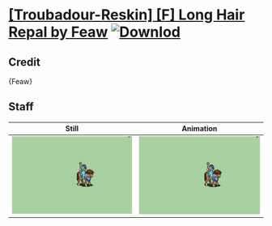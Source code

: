 # [\[Troubadour-Reskin\] \[F\] Long Hair Repal by Feaw](./) [![Downlod](https://img.shields.io/badge/Download--red?style=social&logo=github)](https://minhaskamal.github.io/DownGit/#/home?url=https://github.com/Klokinator/FE-Repo/tree/main/Battle%20Animations%2FMounted%20-%20Valks%2C%20MKs%2C%20Magi%2F%5BTroubadour-Reskin%5D%20%5BF%5D%20Long%20Hair%20Repal%20by%20Feaw%2F7.%20Staff)

## Credit

{Feaw}

## Staff

| Still | Animation |
| :---: | :-------: |
| ![Staff still](./Staff_000.png) | ![Staff animation](./Staff.gif) |
